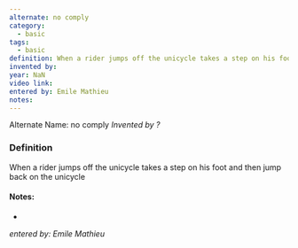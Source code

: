 ```yaml
---
alternate: no comply
category:
  - basic
tags:
  - basic
definition: When a rider jumps off the unicycle takes a step on his foot and then jump back on the unicycle
invented by: 
year: NaN
video link: 
entered by: Emile Mathieu
notes: 
---
```

Alternate Name: no comply
*Invented by ?*

### Definition
When a rider jumps off the unicycle takes a step on his foot and then jump back on the unicycle


#### Notes:
- 
*entered by: Emile Mathieu*
